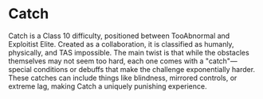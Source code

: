 # Catch

Catch is a Class 10 difficulty, positioned between TooAbnormal and Exploitist Elite. Created as a collaboration, it is classified as humanly, physically, and TAS impossible. The main twist is that while the obstacles themselves may not seem too hard, each one comes with a "catch"—special conditions or debuffs that make the challenge exponentially harder. These catches can include things like blindness, mirrored controls, or extreme lag, making Catch a uniquely punishing experience.